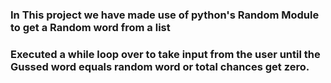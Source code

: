 ### In This project we have made use of python's Random Module to get a Random word from a list

### Executed a while loop over to take input from the user until the Gussed word equals random word or total chances get zero.